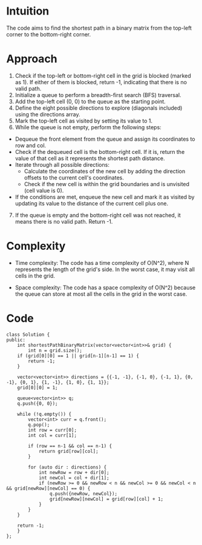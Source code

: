 # Intuition
<!-- Describe your first thoughts on how to solve this problem. -->
The code aims to find the shortest path in a binary matrix from the top-left corner to the bottom-right corner.

# Approach
<!-- Describe your approach to solving the problem. -->
1. Check if the top-left or bottom-right cell in the grid is blocked (marked as 1). If either of them is blocked, return -1, indicating that there is no valid path.
2. Initialize a queue to perform a breadth-first search (BFS) traversal.
3. Add the top-left cell (0, 0) to the queue as the starting point.
4. Define the eight possible directions to explore (diagonals included) using the directions array.
5. Mark the top-left cell as visited by setting its value to 1.
6. While the queue is not empty, perform the following steps:
- Dequeue the front element from the queue and assign its coordinates to row and col.
- Check if the dequeued cell is the bottom-right cell. If it is, return the value of that cell as it represents the shortest path distance.
- Iterate through all possible directions:
    - Calculate the coordinates of the new cell by adding the direction offsets to the current cell's coordinates.
    - Check if the new cell is within the grid boundaries and is unvisited (cell value is 0).
- If the conditions are met, enqueue the new cell and mark it as visited by updating its value to the distance of the current cell plus one.
7. If the queue is empty and the bottom-right cell was not reached, it means there is no valid path. Return -1.
# Complexity
- Time complexity: The code has a time complexity of O(N^2), where N represents the length of the grid's side. In the worst case, it may visit all cells in the grid.
<!-- Add your time complexity here, e.g. $$O(n)$$ -->

- Space complexity: The code has a space complexity of O(N^2) because the queue can store at most all the cells in the grid in the worst case.
<!-- Add your space complexity here, e.g. $$O(n)$$ -->

# Code
```
class Solution {
public:
    int shortestPathBinaryMatrix(vector<vector<int>>& grid) {
        int n = grid.size();
    if (grid[0][0] == 1 || grid[n-1][n-1] == 1) {
        return -1;
    }

    vector<vector<int>> directions = {{-1, -1}, {-1, 0}, {-1, 1}, {0, -1}, {0, 1}, {1, -1}, {1, 0}, {1, 1}};
    grid[0][0] = 1;

    queue<vector<int>> q;
    q.push({0, 0});

    while (!q.empty()) {
        vector<int> curr = q.front();
        q.pop();
        int row = curr[0];
        int col = curr[1];

        if (row == n-1 && col == n-1) {
            return grid[row][col];
        }

        for (auto dir : directions) {
            int newRow = row + dir[0];
            int newCol = col + dir[1];
            if (newRow >= 0 && newRow < n && newCol >= 0 && newCol < n && grid[newRow][newCol] == 0) {
                q.push({newRow, newCol});
                grid[newRow][newCol] = grid[row][col] + 1;
            }
        }
    }

    return -1;
    }
};

```

